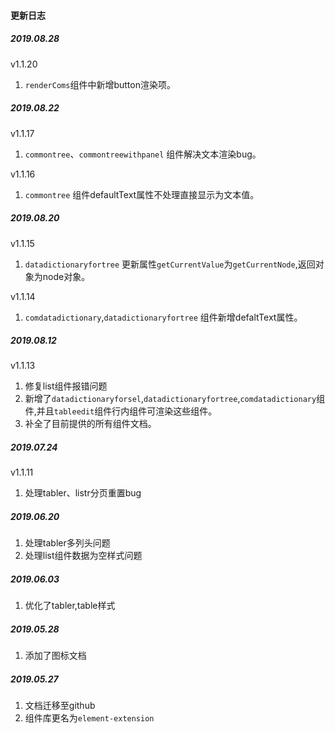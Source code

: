 <!--
 * @Description: 未描述
 * @Author: danielmlc
 * @Date: 2019-08-22 11:35:09
 * @LastEditTime: 2019-08-22 11:46:41
 -->
#### 更新日志

##### 2019.08.28

v1.1.20
1. `renderComs`组件中新增button渲染项。

##### 2019.08.22

v1.1.17
1. `commontree`、`commontreewithpanel` 组件解决文本渲染bug。


v1.1.16
1. `commontree` 组件defaultText属性不处理直接显示为文本值。



##### 2019.08.20

v1.1.15
1. `datadictionaryfortree` 更新属性`getCurrentValue`为`getCurrentNode`,返回对象为node对象。

v1.1.14
1. `comdatadictionary`,`datadictionaryfortree` 组件新增defaltText属性。

##### 2019.08.12
v1.1.13
1. 修复list组件报错问题
2. 新增了`datadictionaryforsel`,`datadictionaryfortree`,`comdatadictionary`组件,并且`tableedit`组件行内组件可渲染这些组件。
3. 补全了目前提供的所有组件文档。

##### 2019.07.24
v1.1.11
1. 处理tabler、listr分页重置bug

##### 2019.06.20

1. 处理tabler多列头问题
2. 处理list组件数据为空样式问题

##### 2019.06.03

1. 优化了tabler,table样式

##### 2019.05.28

1. 添加了图标文档


##### 2019.05.27

1. 文档迁移至github
2. 组件库更名为`element-extension`




